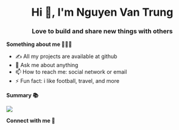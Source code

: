 <h1 align="center">Hi 👋, I'm Nguyen Van Trung</h1>
<h3 align="center">Love to build and share new things with others</h3>


<strong align="left">Something about me 🙋🏻‍♂️</strong>

<!-- - 🔭 I’m currently working on at University -->
- ✍️ All my projects are available at github
- 💬 Ask me about anything
- 📫 How to reach me: social network or email
- ⚡ Fun fact: i like football, travel, and more

<strong align="left">Summary 📚</strong>

<img
  src="https://github-readme-stats.vercel.app/api/top-langs/?username=trungnv61&layout=compact&langs_count=6"
/>


<strong align="left">Connect with me 🚀</strong>
<div>
  <a href="" target="_blank">
    <img
      src="https://img.shields.io/badge/Facebook-1877F2?style=for-the-badge&logo=facebook&logoColor=white"
      alt=""
  /></a>
  <a href="https://mail.google.com/mail/u/0/#inbox?compose=CllgCJZcQxmkNMjLJgcdBPBXqsgHfJclLVhSVBrhnXvghQTpbXQNMHjWhxjvHftjGMVhNZKXrHg" target="_blank">
    <img
      src="https://img.shields.io/badge/Gmail-D14836?style=for-the-badge&logo=gmail&logoColor=white"
      alt=""
  /></a>
  <a href="" target="_blank">
    <img
      src="https://img.shields.io/badge/LinkedIn-0077B5?style=for-the-badge&logo=linkedin&logoColor=white"
      alt=""
  /></a>
  <a href="" target="_blank">
    <img
      src="https://img.shields.io/badge/GitLab-330F63?style=for-the-badge&logo=gitlab&logoColor=white"
      alt=""
  /></a>
</div>




 






<!-- ### Latest Side Project:
- [Landing Page NVT-Courses](https://nguyenvantrung612.github.io/NVT_Courses/)
- [Landing Page Ecommerce](https://nguyenvantrung612.github.io/Ecommerce-Website/)
- [Open-AI-LP](https://open-ai-lp-ii.vercel.app/) -->
<!-- - [Card Profile](https://silly-kalam-e86941.netlify.app/) -->


<!-- <h3 align="left">Languages and Tech:</h3>  -->
<!-- <h3 align="left">Activities:</h3>  -->
<!-- </a> <a href="https://getbootstrap.com" target="_blank"> <img src="https://raw.githubusercontent.com/devicons/devicon/master/icons/bootstrap/bootstrap-plain-wordmark.svg" alt="bootstrap" width="40" height="40"/> </a> <a href="https://www.w3schools.com/css/" target="_blank"> <img src="https://raw.githubusercontent.com/devicons/devicon/master/icons/css3/css3-original-wordmark.svg" alt="css3" width="40" height="40"/> </a> <a href="https://expressjs.com" target="_blank"> <img src="https://raw.githubusercontent.com/devicons/devicon/master/icons/express/express-original-wordmark.svg" alt="express" width="40" height="40"/> </a> <a href="https://git-scm.com/" target="_blank"> <img src="https://www.vectorlogo.zone/logos/git-scm/git-scm-icon.svg" alt="git" width="40" height="40"/> </a> <a href="https://www.w3.org/html/" target="_blank"> <img src="https://raw.githubusercontent.com/devicons/devicon/master/icons/html5/html5-original-wordmark.svg" alt="html5" width="40" height="40"/> </a> <a href="https://developer.mozilla.org/en-US/docs/Web/JavaScript" target="_blank"> <img src="https://raw.githubusercontent.com/devicons/devicon/master/icons/javascript/javascript-original.svg" alt="javascript" width="40" height="40"/> </a> <a href="https://www.mongodb.com/" target="_blank"> <img src="https://raw.githubusercontent.com/devicons/devicon/master/icons/mongodb/mongodb-original-wordmark.svg" alt="mongodb" width="40" height="40"/> </a> <a href="https://www.microsoft.com/en-us/sql-server" target="_blank"> <img src="https://www.svgrepo.com/show/303229/microsoft-sql-server-logo.svg" alt="mssql" width="40" height="40"/> </a>  </a> <a href="https://reactjs.org/" target="_blank"> <img src="https://raw.githubusercontent.com/devicons/devicon/master/icons/react/react-original-wordmark.svg" alt="react" width="40" height="40"/> </a> <a href="https://sass-lang.com" target="_blank"> <img src="https://raw.githubusercontent.com/devicons/devicon/master/icons/sass/sass-original.svg" alt="sass" width="40" height="40"/> </a> <a href="https://www.typescriptlang.org/" target="_blank"> <img src="https://raw.githubusercontent.com/devicons/devicon/master/icons/typescript/typescript-original.svg" alt="typescript" width="40" height="40"/> </a> <a href="https://golang.org" target="_blank" rel="noreferrer"> <img src="https://raw.githubusercontent.com/devicons/devicon/master/icons/go/go-original.svg" alt="go" width="40" height="40"/> </a></p> -->

<!--    [![Ashutosh's github activity
      graph](https://activity-graph.herokuapp.com/graph?username=NguyenVanTrung612&theme=react-dark)](https://github.com/NguyenVanTrung612/github-readme-activity-graph)  -->
      
<!--  <img src="https://activity-graph.herokuapp.com/graph?username=NguyenVanTrung612&theme=react-dark" style="width: 100%;">  -->
